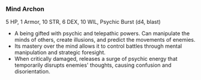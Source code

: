 ### Mind Archon

5 HP, 1 Armor, 10 STR, 6 DEX, 10 WIL, Psychic Burst (d4, blast)

- A being gifted with psychic and telepathic powers. Can manipulate the minds of others, create illusions, and predict the movements of enemies.
- Its mastery over the mind allows it to control battles through mental manipulation and strategic foresight.
- When critically damaged, releases a surge of psychic energy that temporarily disrupts enemies' thoughts, causing confusion and disorientation.

